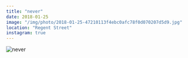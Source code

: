 ```yaml
---
title: "never"
date: 2018-01-25
image: "/img/photo/2018-01-25-47210113f4ebc0afc78f0d070207d5d9.jpg"
location: "Regent Street"
instagram: true
---
```


![never](/img/photo/2018-01-25-47210113f4ebc0afc78f0d070207d5d9.jpg)

